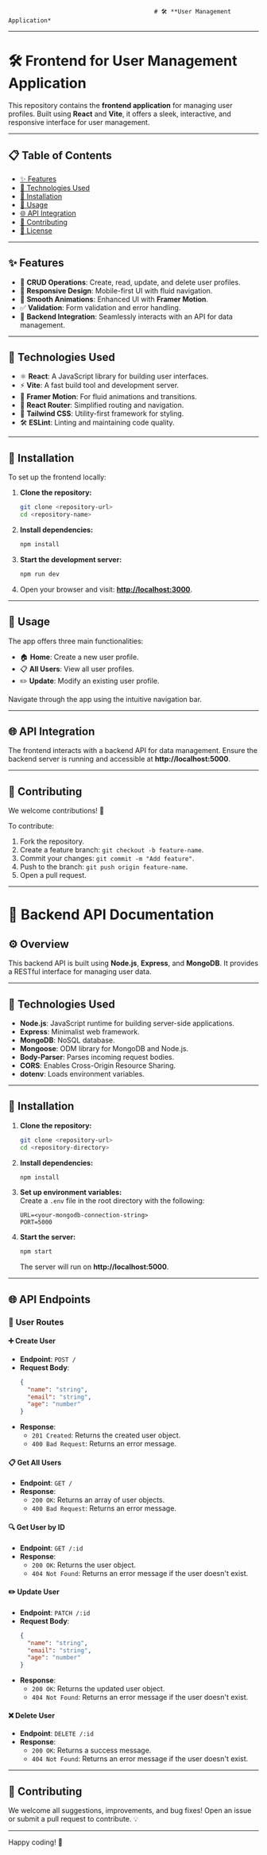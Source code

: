                                             # 🛠️ **User Management Application*
---

# 🛠️ **Frontend for User Management Application**  
This repository contains the **frontend application** for managing user profiles. Built using **React** and **Vite**, it offers a sleek, interactive, and responsive interface for user management.

---

## 📋 **Table of Contents**  
- [✨ Features](#-features)  
- [🔧 Technologies Used](#-technologies-used)  
- [🚀 Installation](#-installation)  
- [📖 Usage](#-usage)  
- [🌐 API Integration](#-api-integration)  
- [🤝 Contributing](#-contributing)  
- [📜 License](#-license)  

---

## ✨ **Features**  
- 📝 **CRUD Operations**: Create, read, update, and delete user profiles.  
- 📱 **Responsive Design**: Mobile-first UI with fluid navigation.  
- 🎨 **Smooth Animations**: Enhanced UI with **Framer Motion**.  
- ✅ **Validation**: Form validation and error handling.  
- 🔗 **Backend Integration**: Seamlessly interacts with an API for data management.  

---

## 🔧 **Technologies Used**  
- ⚛️ **React**: A JavaScript library for building user interfaces.  
- ⚡ **Vite**: A fast build tool and development server.  
- 🌈 **Framer Motion**: For fluid animations and transitions.  
- 🚦 **React Router**: Simplified routing and navigation.  
- 💎 **Tailwind CSS**: Utility-first framework for styling.  
- 🛠️ **ESLint**: Linting and maintaining code quality.  

---

## 🚀 **Installation**  
To set up the frontend locally:  

1. **Clone the repository:**  
   ```bash
   git clone <repository-url>
   cd <repository-name>
   ```  

2. **Install dependencies:**  
   ```bash
   npm install
   ```  

3. **Start the development server:**  
   ```bash
   npm run dev
   ```  

4. Open your browser and visit: **[http://localhost:3000](http://localhost:3000)**.

---

## 📖 **Usage**  
The app offers three main functionalities:  

- 🏠 **Home**: Create a new user profile.  
- 📋 **All Users**: View all user profiles.  
- ✏️ **Update**: Modify an existing user profile.  

Navigate through the app using the intuitive navigation bar.

---

## 🌐 **API Integration**  
The frontend interacts with a backend API for data management. Ensure the backend server is running and accessible at **http://localhost:5000**.  

---

## 🤝 **Contributing**  
We welcome contributions! 🎉  

To contribute:  
1. Fork the repository.  
2. Create a feature branch: `git checkout -b feature-name`.  
3. Commit your changes: `git commit -m "Add feature"`.  
4. Push to the branch: `git push origin feature-name`.  
5. Open a pull request.  

---

# 🌟 **Backend API Documentation**  

## ⚙️ **Overview**  
This backend API is built using **Node.js**, **Express**, and **MongoDB**. It provides a RESTful interface for managing user data.

---

## 🔧 **Technologies Used**  
- **Node.js**: JavaScript runtime for building server-side applications.  
- **Express**: Minimalist web framework.  
- **MongoDB**: NoSQL database.  
- **Mongoose**: ODM library for MongoDB and Node.js.  
- **Body-Parser**: Parses incoming request bodies.  
- **CORS**: Enables Cross-Origin Resource Sharing.  
- **dotenv**: Loads environment variables.  

---

## 🚀 **Installation**  
1. **Clone the repository:**  
   ```bash
   git clone <repository-url>
   cd <repository-directory>
   ```  

2. **Install dependencies:**  
   ```bash
   npm install
   ```  

3. **Set up environment variables:**  
   Create a `.env` file in the root directory with the following:  
   ```env
   URL=<your-mongodb-connection-string>
   PORT=5000
   ```  

4. **Start the server:**  
   ```bash
   npm start
   ```  
   The server will run on **http://localhost:5000**.

---

## 🌐 **API Endpoints**  

### 📝 **User Routes**  

#### ➕ Create User  
- **Endpoint**: `POST /`  
- **Request Body**:  
   ```json
   {
     "name": "string",
     "email": "string",
     "age": "number"
   }
   ```  
- **Response**:  
   - `201 Created`: Returns the created user object.  
   - `400 Bad Request`: Returns an error message.

#### 📋 Get All Users  
- **Endpoint**: `GET /`  
- **Response**:  
   - `200 OK`: Returns an array of user objects.  
   - `400 Bad Request`: Returns an error message.

#### 🔍 Get User by ID  
- **Endpoint**: `GET /:id`  
- **Response**:  
   - `200 OK`: Returns the user object.  
   - `404 Not Found`: Returns an error message if the user doesn't exist.

#### ✏️ Update User  
- **Endpoint**: `PATCH /:id`  
- **Request Body**:  
   ```json
   {
     "name": "string",
     "email": "string",
     "age": "number"
   }
   ```  
- **Response**:  
   - `200 OK`: Returns the updated user object.  
   - `404 Not Found`: Returns an error message if the user doesn't exist.

#### ❌ Delete User  
- **Endpoint**: `DELETE /:id`  
- **Response**:  
   - `200 OK`: Returns a success message.  
   - `404 Not Found`: Returns an error message if the user doesn't exist.

---

## 🤝 **Contributing**  
We welcome all suggestions, improvements, and bug fixes! Open an issue or submit a pull request to contribute. 💡  

---  

Happy coding! 🚀
